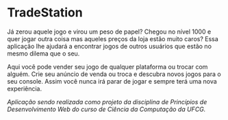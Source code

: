 # TradeStation

Já zerou aquele jogo e virou um peso de papel? Chegou no nível 1000 e quer jogar outra coisa mas aqueles preços da loja estão muito caros? Essa aplicação lhe ajudará a encontrar jogos de outros usuários que estão no mesmo dilema que o seu.

Aqui você pode vender seu jogo de qualquer plataforma ou trocar com alguém. Crie seu anúncio de venda ou troca e descubra novos jogos para o seu console. Assim você nunca irá parar de jogar e sempre terá uma nova experiência.

*Aplicação sendo realizada como projeto da disciplina de Princípios de Desenvolvimento Web do curso de Ciência da Computação da UFCG.*
